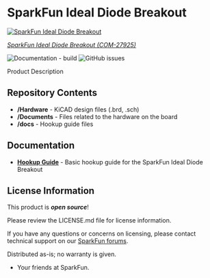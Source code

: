 SparkFun Ideal Diode Breakout
========================================

[![SparkFun Ideal Diode Breakout]()](https://www.sparkfun.com/products/27925)

[*SparkFun Ideal Diode Breakout (COM-27925)*](https://www.sparkfun.com/products/27925)

![Documentation - build](https://img.shields.io/github/actions/workflow/status/sparkfun/SparkFun_Ideal_Diode_Breakout/pages%2Fpages-build-deployment?label=Documentation)
![GitHub issues](https://img.shields.io/github/issues/sparkfun/SparkFun_Ideal_Diode_Breakout)


Product Description


Repository Contents
-------------------

* **/Hardware** - KiCAD design files (.brd, .sch)
* **/Documents** - Files related to the hardware on the board
* **/docs** - Hookup guide files

Documentation
--------------
* **[Hookup Guide](https://docs.sparkfun.com/SparkFun_Ideal_Diode_Breakout)** - Basic hookup guide for the SparkFun Ideal Diode Breakout

License Information
-------------------

This product is _**open source**_! 

Please review the LICENSE.md file for license information. 

If you have any questions or concerns on licensing, please contact technical support on our [SparkFun forums](https://forum.sparkfun.com/viewforum.php?f=152).

Distributed as-is; no warranty is given.

- Your friends at SparkFun.

_<COLLABORATION CREDIT>_
